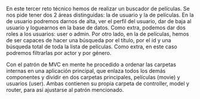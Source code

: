 

En este tercer reto técnico hemos de realizar un buscador de películas.
Se nos pide tener dos 2 áreas distinguidas: la de usuario y la de películas.
En la de usuario podremos darnos de alta, ver el perfil del usuario, dar de baja al usuario y loguearnos en la base de datos. Como extra, podemos dar dos roles a los usuarios: user o admin.
Por otro lado, en la de películas, hemos de ser capaces de hacer una búsqueda por el título, por el id y una búsqueda total de toda la lista de películas. Como extra, en este caso podremos filtrarlas por actor y por género.

Con el patrón de MVC en mente he procedido a ordenar las carpetas internas en una aplicación principal, que enlaza todos los demás componentes y dividir en dos carpetas principales, películas (movie) y usuarios (user). 
Ambas contienen su propia carpeta de controller, model y router, para así ajustarse al patrón mencionado.